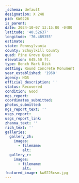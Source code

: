 ```yaml
---
_schema: default
designation: X 248
pid: KW0226
is_parent:
date: 2024-10-07 13:15:00 -0400
latitude: '40.52637'
longitude: '76.489355'
estimate:
state: Pennsylvania
county: Schuylkill County
quad: Pine Grove Quad
elevation: 645.50 ft.
type: Bench Mark Disk
setting: Round Concrete Monument
year_established: '1960'
agency: NGS
official_description: ''
status: Recovered
condition: Good
ngs_report:
coordinates_submitted:
photos_submitted:
ngs_report_text: ''
usgs_report:
usgs_report_link:
zhanna_text: ''
rich_text: ''
galleries:
  gallery_zh:
    images:
      - filename:
        alt:
  gallery_r:
    images:
      - filename:
        alt:
featured_image: kw0226csm.jpg
---
```

